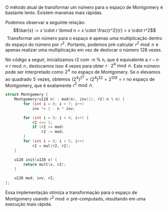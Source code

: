 
O método atual de transformar um número para o espaço de Montgomery é bastante lento. Existem maneiras mais rápidas.

Podemos observar a seguinte relação:
$$\bar{x} := x \cdot r \bmod n = x \cdot \frac{r^2}{r} = x \cdot r^2$$ 
Transformar um número para o espaço é apenas uma multiplicação dentro do espaço do número por  $r^2$ . Portanto, podemos pré-calcular  $r^2 \bmod n$  e apenas realizar uma multiplicação em vez de deslocar o número 128 vezes.

No código a seguir, inicializamos r2 com -n % n, que é equivalente a  $r - n \equiv r \bmod n$ , deslocamos isso 4 vezes para obter  $r \cdot 2^4 \bmod n$ . Este número pode ser interpretado como  $2^4$  no espaço de Montgomery. Se o elevamos ao quadrado  $5$  vezes, obtemos  $(2^4)^{2^5} = (2^4)^{32} = 2^{128} = r$  no espaço de Montgomery, que é exatamente  $r^2 \bmod n$ .

```cpp
struct Montgomery {
    Montgomery(u128 n) : mod(n), inv(1), r2(-n % n) {
        for (int i = 0; i < 7; i++)
            inv *= 2 - n * inv;

        for (int i = 0; i < 4; i++) {
            r2 <<= 1;
            if (r2 >= mod)
                r2 -= mod;
        }
        for (int i = 0; i < 5; i++)
            r2 = mul(r2, r2);
    }

    u128 init(u128 x) {
        return mult(x, r2);
    }

    u128 mod, inv, r2;
};
```

Essa implementação otimiza a transformação para o espaço de Montgomery usando  $r^2 \bmod n$  pré-computado, resultando em uma execução mais rápida.